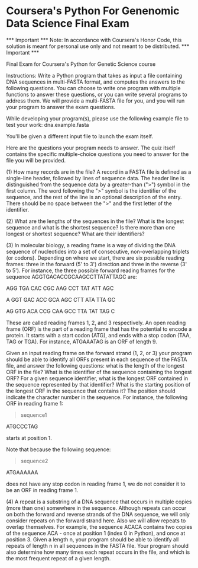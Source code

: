 # Coursera's Python For Genenomic Data Science Final Exam
*** Important ***
Note: In accordance with Coursera's Honor Code, this solution is meant for personal use only and not meant to be distributed.
*** Important ***

Final Exam for Coursera's Python for Genetic Science course

Instructions: Write a Python program that takes as input a file containing DNA sequences in multi-FASTA format, and computes the answers to the following questions. You can choose to write one program with multiple functions to answer these questions, or you can write several programs to address them. We will provide a multi-FASTA file for you, and you will run your program to answer the exam questions. 

While developing your program(s), please use the following example file to test your work: dna.example.fasta

You'll be given a different input file to launch the exam itself.

Here are the questions your program needs to answer. The quiz itself contains the specific multiple-choice questions you need to answer for the file you will be provided.

(1) How many records are in the file? A record in a FASTA file is defined as a single-line header, followed by lines of sequence data. The header line is distinguished from the sequence data by a greater-than (">") symbol in the first column. The word following the ">" symbol is the identifier of the sequence, and the rest of the line is an optional description of the entry. There should be no space between the ">" and the first letter of the identifier. 

(2) What are the lengths of the sequences in the file? What is the longest sequence and what is the shortest sequence? Is there more than one longest or shortest sequence? What are their identifiers? 

(3) In molecular biology, a reading frame is a way of dividing the DNA sequence of nucleotides into a set of consecutive, non-overlapping triplets (or codons). Depending on where we start, there are six possible reading frames: three in the forward (5' to 3') direction and three in the reverse (3' to 5'). For instance, the three possible forward reading frames for the sequence AGGTGACACCGCAAGCCTTATATTAGC are: 

AGG TGA CAC CGC AAG CCT TAT ATT AGC

A GGT GAC ACC GCA AGC CTT ATA TTA GC

AG GTG ACA CCG CAA GCC TTA TAT TAG C 

These are called reading frames 1, 2, and 3 respectively. An open reading frame (ORF) is the part of a reading frame that has the potential to encode a protein. It starts with a start codon (ATG), and ends with a stop codon (TAA, TAG or TGA). For instance, ATGAAATAG is an ORF of length 9.

Given an input reading frame on the forward strand (1, 2, or 3) your program should be able to identify all ORFs present in each sequence of the FASTA file, and answer the following questions: what is the length of the longest ORF in the file? What is the identifier of the sequence containing the longest ORF? For a given sequence identifier, what is the longest ORF contained in the sequence represented by that identifier? What is the starting position of the longest ORF in the sequence that contains it? The position should indicate the character number in the sequence. For instance, the following ORF in reading frame 1:

>sequence1

ATGCCCTAG

starts at position 1.

Note that because the following sequence:

>sequence2

ATGAAAAAA

does not have any stop codon in reading frame 1, we do not consider it to be an ORF in reading frame 1. 

(4) A repeat is a substring of a DNA sequence that occurs in multiple copies (more than one) somewhere in the sequence. Although repeats can occur on both the forward and reverse strands of the DNA sequence, we will only consider repeats on the forward strand here. Also we will allow repeats to overlap themselves. For example, the sequence ACACA contains two copies of the sequence ACA - once at position 1 (index 0 in Python), and once at position 3. Given a length n, your program should be able to identify all repeats of length n in all sequences in the FASTA file. Your program should also determine how many times each repeat occurs in the file, and which is the most frequent repeat of a given length.
